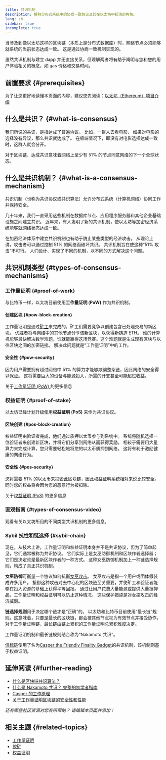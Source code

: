 ```yaml
---
title: 共识机制
description: 解释分布式系统中的协商一致协议及其在以太坊中扮演的角色。
lang: zh
sidebar: true
incomplete: true
---
```


当涉及到像以太坊这样的区块链（本质上是分布式数据库）时，网络节点必须能够就系统的当前状态达成一致。 这是通过协商一致机制实现的。

虽然共识机制与建立 dapp 并无直接关系，但理解两者将有助于阐明与您和您的用户体验相关的概念，如 gas 价格和交易时间。

## 前置要求 {#prerequisites}

为了让您更好地读懂本页面的内容，建议您先阅读：[以太坊（Ethereum）项目介绍](/developers/docs/intro-to-ethereum/)

## 什么是共识？ {#what-is-consensus}

我们所说的共识，是指达成了普遍协议。 比如，一群人去看电影， 如果对电影的选择没有异议，那么共识就达成了。 在极端情况下，即没有对电影选择达成一致时，这群人就会分开。

对于区块链，达成共识意味着网络上至少有 51% 的节点同意网络的下一个全球状态。

## 什么是共识机制？ {#what-is-a-consensus-mechanism}

共识机制（也称为共识协议或共识算法）允许分布式系统（计算机网络）协同工作并保持安全。

几十年来，我们一直采用这些机制在数据库节点、应用程序服务器和其他企业基础设施之间建立共识。 近年来，有人发明了新的共识机制，使以太坊等加密经济系统能够就网络状态达成一致。

在加密经济体系中建立共识机制也有助于防止某些类型的经济攻击。 从理论上讲，攻击者可以通过控制 51% 的网络而破坏共识。 共识机制旨在使这种“51% 攻击”不可行。 人们设计、实现了不同的机制，以不同的方式解决这个问题。

<YouTube id="dylgwcPH4EA" />

## 共识机制类型 {#types-of-consensus-mechanisms}

### 工作量证明 {#proof-of-work}

与比特币一样，以太坊目前使用**工作量证明 (PoW)** 作为共识机制。

#### 创建区块 {#pow-block-creation}

工作量证明是通过[矿工](/developers/docs/consensus-mechanisms/pow/mining/)来完成的，矿工们需要竞争以创建包含已处理交易的新区块。 优胜者将与网络中的其他节点分享该新区块，以获得新铸造 ETH。 谁的计算机能够最快解决数学难题，谁就能赢得这场竞赛。这个难题就是生成现有区块与以往区块之间的加密链接。 解决此问题就是“工作量证明”中的工作。

#### 安全性 {#pow-security}

因为用户需要拥有超过网络中 51% 的算力才能够欺骗整条链，因此网络的安全得以保证。 这将需要巨大的设备与能源投入，所需的开支甚至可能超过收益。

关于[工作量证明 (PoW) ](/developers/docs/consensus-mechanisms/pow/)的更多信息

### 权益证明 {#proof-of-stake}

以太坊已经计划升级使用**权益证明 (PoS)** 来作为共识协议。

#### 区块创建 {#pos-block-creation}

权益证明由验证者完成，他们通过质押以太币参与到系统中。 系统将随机选择一位验证者来创建新区块，并将它们分享到网络从而获得奖励。 相较于需要用大量算力来完成计算，您只需要轻松地将您的以太币质押到网络。 这将有利于激励健康的网络行为。

#### 安全性 {#pos-security}

您将需要 51% 的以太币来捣毁此区块链，因此权益证明系统相对来说比较安全。 同时您的权益将会因为您的恶意行为被扣除。

关于[权益证明 (PoS)](/developers/docs/consensus-mechanisms/pos/) 的更多信息

### 直观指南 {#types-of-consensus-video}

观看有关以太坊所用的不同类型共识机制的更多信息。

<YouTube id="ojxfbN78WFQ" />

### Sybil 抗性和链选择 {#sybil-chain}

现在，从技术上讲，工作量证明和权益证明本身并不是共识协议，但为了简单起见，它们通常被称为共识协议。 它们实际上是女巫防御机制和区块作者选择器；它们是决定谁是最新区块作者的一种方式。 这种女巫防御机制加上一种链选择规则，构成了真正共识机制。

**女巫防御**可衡量一个协议如何抗衡[女巫攻击](https://wikipedia.org/wiki/Sybil_attack)。 女巫攻击是指一个用户或团体假装成许多用户。 抵御这种攻击对去中心化的区块链至关重要，并使矿工和验证者能够在投入资源的基础上获得平等回报。 通过让用户花费大量能源或提供大量抵押品，工作量证明和权益证明可以防止这种情况。 这些保护措施是对女巫攻击的经济威慑。

**链选择规则**用于决定哪个链才是“正确”的。 以太坊和比特币目前使用“最长链”规则。这意味着，只要是最长的区块链，都会被其他节点视为有效节点并接受协作。 对于工作量证明链，最长链由链上累积的工作量证明总累积难度决定。

工作量证明机制和最长链规则结合称为“Nakamoto 共识”。

[信标链](/upgrades/beacon-chain/)使用了名为[Casper the Friendly Finality Gadget](https://arxiv.org/abs/1710.09437)的共识机制，该机制则基于权益证明。

## 延伸阅读 {#further-reading}

- [什么是区块链共识算法？](https://academy.binance.com/en/articles/what-is-a-blockchain-consensus-algorithm)
- [什么是 Nakamoto 共识？ 完整的初学者指南](https://blockonomi.com/nakamoto-consensus/)
- [Casper 的工作原理 ](https://medium.com/unitychain/intro-to-casper-ffg-9ed944d98b2d)
- [关于工作量证明区块链的安全性和性能](https://eprint.iacr.org/2016/555.pdf)

_还有哪些社区资源对您有所帮助？ 请编辑本页面并添加！_

## 相关主题 {#related-topics}

- [工作量证明](/developers/docs/consensus-mechanisms/pow/)
- [挖矿](/developers/docs/consensus-mechanisms/pow/mining/)
- [权益证明](/developers/docs/consensus-mechanisms/pos/)
